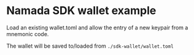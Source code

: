 # Namada SDK wallet example

Load an existing wallet.toml and allow the entry of a new keypair from a mnemonic code.

The wallet will be saved to/loaded from `./sdk-wallet/wallet.toml`
